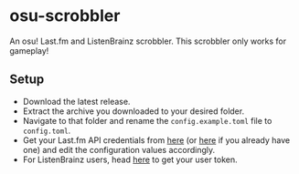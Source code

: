# osu-scrobbler

An osu! Last.fm and ListenBrainz scrobbler. This scrobbler only works for gameplay!

## Setup

-   Download the latest release.
-   Extract the archive you downloaded to your desired folder.
-   Navigate to that folder and rename the `config.example.toml` file to `config.toml`.
-   Get your Last.fm API credentials from [here](https://www.last.fm/api/account/create) (or [here](https://www.last.fm/api/accounts) if you already have one) and edit the configuration values accordingly.
-   For ListenBrainz users, head [here](https://listenbrainz.org/profile/) to get your user token.
